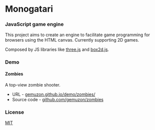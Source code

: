 Monogatari
==========

### JavaScript game engine ###
This project aims to create an engine to facilitate game programming for browsers using the HTML canvas. 
Currently supporting 2D games.

Composed by JS libraries like [three.js](http://threejs.org/) and [box2d.js](https://github.com/kripken/box2d.js/).

### Demo ###

#### Zombies ####
A top-view zombie shooter.
* URL - [gemuzon.github.io/demo/zombies/](http://gemuzon.github.io/demo/zombies/)
* Source code - [github.com/gemuzon/zombies](http://github.com/gemuzon/zombies)

### License ###
[MIT](https://github.com/gemuzon/monogatari/blob/master/LICENSE)



